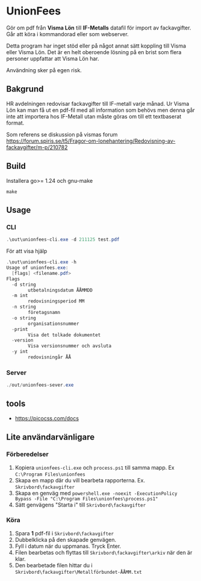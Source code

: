 # UnionFees
Gör om pdf från **Visma Lön** till **IF-Metalls** datafil för import av fackavgifter.
Går att köra i kommandorad eller som webserver.

Detta program har inget stöd eller på något annat sätt koppling till Visma eller Visma Lön.
Det är en helt oberoende lösning på en brist som flera personer uppfattar att Visma Lön har.

Användning sker på egen risk.


## Bakgrund
HR avdelningen redovisar fackavgifter till IF-metall varje månad.
Ur Visma Lön kan man få ut en pdf-fil med all information som behövs men denna
går inte att importera hos IF-Metall utan måste göras om till ett textbaserat format.

Som referens se diskussion på vismas forum https://forum.spiris.se/t5/Fragor-om-lonehantering/Redovisning-av-fackavgifter/m-p/210782


## Build
Installera go>= 1.24 och gnu-make

```shell
make

```

## Usage

### CLI
```powershell
.\out\unionfees-cli.exe -d 211125 test.pdf
```

För att visa hjälp
```powershell
.\out\unionfees-cli.exe -h
Usage of unionfees.exe:
  [flags] <filename.pdf>
Flags
  -d string
        utbetalningsdatum ÅÅMMDD
  -m int
        redovisningsperiod MM
  -n string
        företagsnamn
  -o string
        organisationsnummer
  -print
        Visa det tolkade dokumentet
  -version
        Visa versionsnummer och avsluta
  -y int
        redovisningår ÅÅ
```
### Server

```powershell
./out/unionfees-sever.exe 

```


## tools

- https://picocss.com/docs


## Lite användarvänligare
### Förberedelser
1. Kopiera `unionfees-cli.exe` och `process.ps1` till samma mapp. Ex `C:\Program Files\unionfees`
2. Skapa en mapp där du vill bearbeta rapporterna. Ex. `Skrivbord\fackavgifter`
3. Skapa en genväg med `powershell.exe -noexit -ExecutionPolicy Bypass -File "C:\Program Files\unionfees\process.ps1"`
4. Sätt genvägens "Starta i" till `Skrivbord\fackavgifter`


### Köra
1. Spara __1__ pdf-fil i `Skrivbord\fackavgifter`
2. Dubbelklicka på den skapade genvägen.
3. Fyll i datum när du uppmanas. Tryck Enter.
4. Filen bearbetas och flyttas till `Skrivbord\fackavgifter\arkiv` när den är klar.
5. Den bearbetade filen hittar du i `Skrivbord\fackavgifter\Metallförbundet-ÅÅMM.txt`
